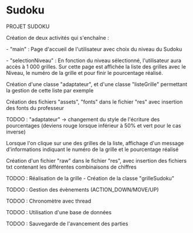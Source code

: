 # Sudoku
PROJET SUDOKU
<p> Création de deux activités qui s'enchaîne : </p>
<p> - "main" : Page d'accueil de l'utilisateur avec choix du niveau du Sudoku </p>
<p> - "selectionNiveau" : En fonction du niveau sélectionné, l'utilisateur aura accès à 1 000 grilles. Sur cette page est affichée la liste des grilles avec le Niveau, le numéro de la grille et pour finir le pourcentage réalisé. </p>
<p> Création d'une classe "adaptateur", et d'une classe "listeGrille" permettant la gestion de cette liste par exemple </p>
<p> Création des fichiers "assets", "fonts" dans le fichier "res" avec insertion des fonts du professeur
<p> TODOO : "adaptateur" -> changement du style de l'écriture des pourcentages (deviens rouge lorsque inférieur à 50% et vert pour le cas inverse)</p>
<p> Lorsque l'on clique sur une des grilles de la liste, affichage d'un message d'informations indiquant le numéro de la grille et le pourcentage réalisé</p>
<p> Création d'un fichier "raw" dans le fichier "res", avec insertion des fichiers txt contenant les différentes combinaisons de chiffres
<p> TODOO : Réalisation de la grille - Création de la classe "grilleSudoku" </p>
<p> TODOO : Gestion des évènements (ACTION_DOWN/MOVE/UP) </p>
<p> TODOO : Chronomètre avec thread </p>
<p> TODOO : Utilisation d'une base de données </p>
<p> TODOO : Sauvegarde de l'avancement des parties </p>
